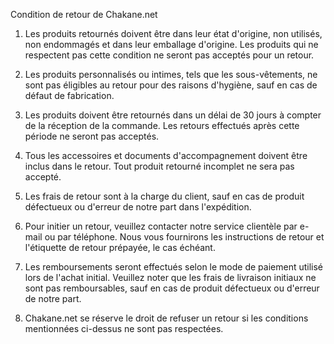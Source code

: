 Condition de retour de Chakane.net

1. Les produits retournés doivent être dans leur état d'origine, non utilisés, non endommagés et dans leur emballage d'origine. Les produits qui ne respectent pas cette condition ne seront pas acceptés pour un retour.

2. Les produits personnalisés ou intimes, tels que les sous-vêtements, ne sont pas éligibles au retour pour des raisons d'hygiène, sauf en cas de défaut de fabrication.

3. Les produits doivent être retournés dans un délai de 30 jours à compter de la réception de la commande. Les retours effectués après cette période ne seront pas acceptés.

4. Tous les accessoires et documents d'accompagnement doivent être inclus dans le retour. Tout produit retourné incomplet ne sera pas accepté.

5. Les frais de retour sont à la charge du client, sauf en cas de produit défectueux ou d'erreur de notre part dans l'expédition.

6. Pour initier un retour, veuillez contacter notre service clientèle par e-mail ou par téléphone. Nous vous fournirons les instructions de retour et l'étiquette de retour prépayée, le cas échéant.

7. Les remboursements seront effectués selon le mode de paiement utilisé lors de l'achat initial. Veuillez noter que les frais de livraison initiaux ne sont pas remboursables, sauf en cas de produit défectueux ou d'erreur de notre part.

8. Chakane.net se réserve le droit de refuser un retour si les conditions mentionnées ci-dessus ne sont pas respectées.
